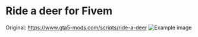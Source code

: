 # Ride a deer for Fivem
Original: https://www.gta5-mods.com/scripts/ride-a-deer
![Example image](https://i.gyazo.com/1c1eee78780599d817db1bc244dead3f.png)
